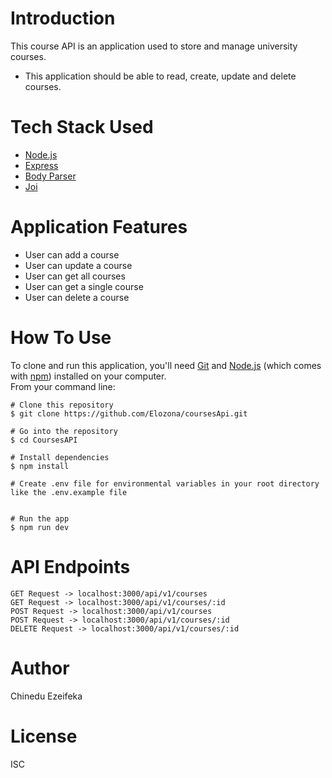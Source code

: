 # Introduction

This course API is an application used to store and manage university courses.

- This application should be able to read, create, update and delete courses.

# Tech Stack Used

- [Node.js](https://nodejs.org/en/)
- [Express](http://expressjs.com/)
- [Body Parser](https://www.npmjs.com/package/body-parser)
- [Joi](https://www.npmjs.com/package/joi)

# Application Features

- User can add a course
- User can update a course
- User can get all courses
- User can get a single course
- User can delete a course

# How To Use

To clone and run this application, you'll need [Git](https://git-scm.com/) and [Node.js](https://nodejs.org/en/) (which comes with [npm](https://www.npmjs.com/)) installed on your computer.  
From your command line:

```
# Clone this repository
$ git clone https://github.com/Elozona/coursesApi.git

# Go into the repository
$ cd CoursesAPI

# Install dependencies
$ npm install

# Create .env file for environmental variables in your root directory like the .env.example file


# Run the app
$ npm run dev

```

# API Endpoints

```
GET Request -> localhost:3000/api/v1/courses
GET Request -> localhost:3000/api/v1/courses/:id
POST Request -> localhost:3000/api/v1/courses
POST Request -> localhost:3000/api/v1/courses/:id
DELETE Request -> localhost:3000/api/v1/courses/:id

```

# Author

Chinedu Ezeifeka

# License

ISC
